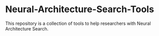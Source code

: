 # Neural-Architecture-Search-Tools
This repository is a collection of tools to help researchers with Neural Architecture Search.

